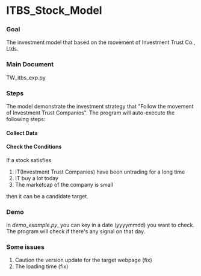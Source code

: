 # ITBS_Stock_Model

### Goal 
The investment model that based on the movement of Investment Trust Co., Ltds.

### Main Document
TW_itbs_exp.py

### Steps
The model demonstrate the investment strategy that "Follow the movement of Investment Trust Companies". The program will auto-execute the following steps:

#### Collect Data
 
#### Check the Conditions
If a stock satisfies 
1. IT(Investment Trust Companies) have been untrading for a long time 
2. IT buy a lot today
3. The marketcap of the company is small

then it can be a candidate target.

### Demo
in *demo_example.py*, you can key in a date (yyyymmdd) you want to check. The program will check if there's any signal on that day.

### Some issues
1. Caution the version update for the target webpage (fix)
2. The loading time (fix)
